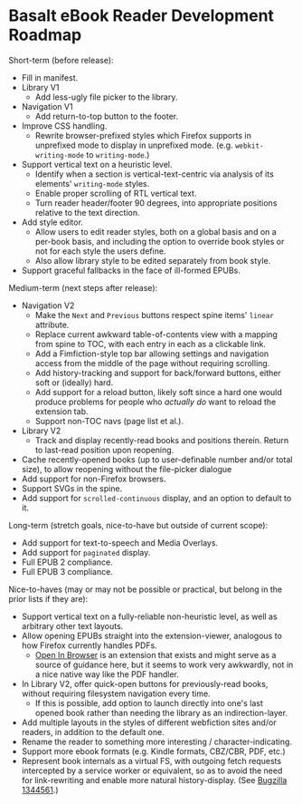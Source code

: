 # Basalt eBook Reader Development Roadmap

Short-term (before release):

- Fill in manifest.
- Library V1
    - Add less-ugly file picker to the library.
- Navigation V1
    - Add return-to-top button to the footer.
- Improve CSS handling.
    - Rewrite browser-prefixed styles which Firefox supports in unprefixed mode to display in unprefixed mode. (e.g. `webkit-writing-mode` to `writing-mode`.)
- Support vertical text on a heuristic level.
    - Identify when a section is vertical-text-centric via analysis of its elements' `writing-mode` styles.
    - Enable proper scrolling of RTL vertical text.
    - Turn reader header/footer 90 degrees, into appropriate positions relative to the text direction.
- Add style editor.
    - Allow users to edit reader styles, both on a global basis and on a per-book basis, and including the option to override book styles or not for each style the users define.
    - Also allow library style to be edited separately from book style.
- Support graceful fallbacks in the face of ill-formed EPUBs.

Medium-term (next steps after release):

- Navigation V2
    - Make the `Next` and `Previous` buttons respect spine items' `linear` attribute.
    - Replace current awkward table-of-contents view with a mapping from spine to TOC, with each entry in each as a clickable link.
    - Add a Fimfiction-style top bar allowing settings and navigation access from the middle of the page without requiring scrolling.
    - Add history-tracking and support for back/forward buttons, either soft or (ideally) hard.
    - Add support for a reload button, likely soft since a hard one would produce problems for people who *actually do* want to reload the extension tab.
    - Support non-TOC navs (page list et al.).
- Library V2
    - Track and display recently-read books and positions therein. Return to last-read position upon reopening.
- Cache recently-opened books (up to user-definable number and/or total size), to allow reopening without the file-picker dialogue
- Add support for non-Firefox browsers.
- Support SVGs in the spine.
- Add support for `scrolled-continuous` display, and an option to default to it.

Long-term (stretch goals, nice-to-have but outside of current scope):

- Add support for text-to-speech and Media Overlays.
- Add support for `paginated` display.
- Full EPUB 2 compliance.
- Full EPUB 3 compliance.

Nice-to-haves (may or may not be possible or practical, but belong in the prior lists if they are):

- Support vertical text on a fully-reliable non-heuristic level, as well as arbitrary other text layouts.
- Allow opening EPUBs straight into the extension-viewer, analogous to how Firefox currently handles PDFs.
    - [Open In Browser](https://github.com/Rob--W/open-in-browser) is an extension that exists and might serve as a source of guidance here, but it seems to work very awkwardly, not in a nice native way like the PDF handler.
- In Library V2, offer quick-open buttons for previously-read books, without requiring filesystem navigation every time.
    - If this is possible, add option to launch directly into one's last opened book rather than needing the library as an indirection-layer.
- Add multiple layouts in the styles of different webfiction sites and/or readers, in addition to the default one.
- Rename the reader to something more interesting / character-indicating.
- Support more ebook formats (e.g. Kindle formats, CBZ/CBR, PDF, etc.)
- Represent book internals as a virtual FS, with outgoing fetch requests intercepted by a service worker or equivalent, so as to avoid the need for link-rewriting and enable more natural history-display. (See [Bugzilla 1344561](https://bugzilla.mozilla.org/show_bug.cgi?id=1344561).)
